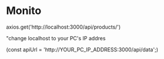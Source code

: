 # Monito

axios.get('http://localhost:3000/api/products/')

"change localhost to your PC's IP addres

(const apiUrl = 'http://YOUR_PC_IP_ADDRESS:3000/api/data';)
